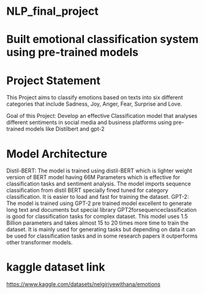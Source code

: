 # NLP_final_project
# Built emotional classification system using pre-trained models
# Project Statement
This Project aims to classify emotions based on texts into six different categories that include
Sadness, Joy, Anger, Fear, Surprise and Love.

Goal of this Project:
Develop an effective Classification model that analyses different sentiments in social media and business platforms using pre-trained models like Distilbert and gpt-2
# Model Architecture
Distil-BERT: The model is trained using distil-BERT which is lighter weight version of BERT model having 66M
Parameters which is effective for classification tasks and sentiment analysis.
The model imports sequence classification from distil BERT specially fined tuned for category classification. It is easier to load and fast for training the dataset.
GPT-2: The model is trained using GPT-2 pre trained model excellent to generate long text and documents but special library GPT2forsequenceclassification is good for classification tasks for complex dataset.
This model uses 1.5 Billion parameters and takes almost 15 to 20 times more time to train the dataset. It is mainly used for generating tasks but depending on data it can be used for classification tasks and in some research papers it outperforms other transformer models.
# kaggle dataset link
https://www.kaggle.com/datasets/nelgiriyewithana/emotions




